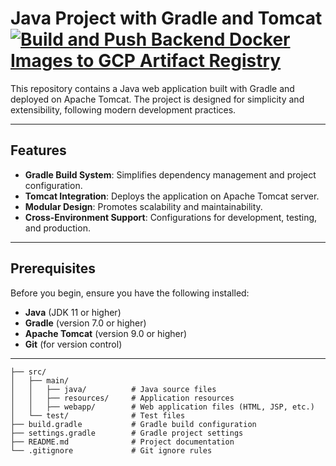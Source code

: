 # Java Project with Gradle and Tomcat [![Build and Push Backend Docker Images to GCP Artifact Registry](https://github.com/DolVladzio/azure_schedule_backend/actions/workflows/docker-image.yml/badge.svg?branch=main)](https://github.com/DolVladzio/azure_schedule_backend/actions/workflows/docker-image.yml)

This repository contains a Java web application built with Gradle and deployed on Apache Tomcat. The project is designed for simplicity and extensibility, following modern development practices.

---

## Features

- **Gradle Build System**: Simplifies dependency management and project configuration.
- **Tomcat Integration**: Deploys the application on Apache Tomcat server.
- **Modular Design**: Promotes scalability and maintainability.
- **Cross-Environment Support**: Configurations for development, testing, and production.

---

## Prerequisites

Before you begin, ensure you have the following installed:

- **Java** (JDK 11 or higher)
- **Gradle** (version 7.0 or higher)
- **Apache Tomcat** (version 9.0 or higher)
- **Git** (for version control)

---
```
├── src/
│   ├── main/
│   │   ├── java/          # Java source files
│   │   ├── resources/     # Application resources
│   │   ├── webapp/        # Web application files (HTML, JSP, etc.)
│   └── test/              # Test files
├── build.gradle           # Gradle build configuration
├── settings.gradle        # Gradle project settings
├── README.md              # Project documentation
└── .gitignore             # Git ignore rules
```
